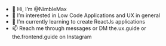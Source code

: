- 👋 Hi, I’m @NimbleMax
- 👀 I’m interested in Low Code Applications and UX in general
- 🌱 I’m currently learning to create ReactJs applications
- 📫 Reach me through messages or DM the.ux.guide or the.frontend.guide on Instagram

<!---
NimbleMax/NimbleMax is a ✨ special ✨ repository because its `README.md` (this file) appears on your GitHub profile.
You can click the Preview link to take a look at your changes.
--->
